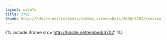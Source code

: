 ```yaml
---
layout: sieutv
title: 3702
thumb: http://hdsite.net/contents/videos_screenshots/3000/3702/preview_360p.mp4.jpg
---
```

{% include iframe src='http://hdsite.net/embed/3702' %}
 
